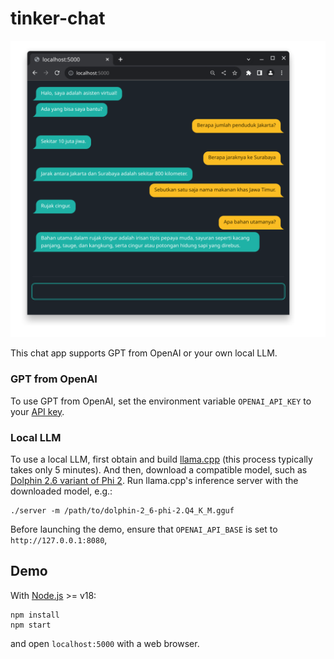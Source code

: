 # tinker-chat

![Screenshot](public/screenshot.png)

This chat app supports GPT from OpenAI or your own local LLM.

### GPT from OpenAI

To use GPT from OpenAI, set the environment variable `OPENAI_API_KEY` to your [API key](https://platform.openai.com/account/api-keys).

### Local LLM

To use a local LLM, first obtain and build [llama.cpp](https://github.com/ggerganov/llama.cpp) (this process typically takes only 5 minutes). And then, download a compatible model, such as [Dolphin 2.6 variant of Phi 2](https://huggingface.co/TheBloke/dolphin-2_6-phi-2-GGUF). Run llama.cpp's inference server with the downloaded model, e.g.:

```
./server -m /path/to/dolphin-2_6-phi-2.Q4_K_M.gguf
```

Before launching the demo, ensure that `OPENAI_API_BASE` is set to `http://127.0.0.1:8080`,

## Demo

With [Node.js](https://nodejs.org) >= v18:

```
npm install
npm start
```

and open `localhost:5000` with a web browser.

